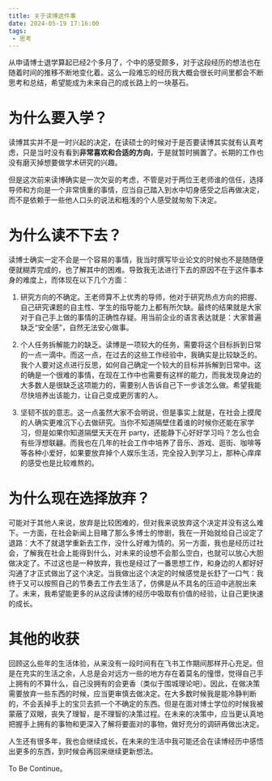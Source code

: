 ```yaml
---
title: 关于读博这件事
date: 2024-05-19 17:16:00
tags:
 - 思考
---
```


从申请博士退学算起已经2个多月了，个中的感受颇多，对于这段经历的想法也在随着时间的推移不断地变化着。这么一段难忘的经历我大概会很长时间里都会不断思考和总结，希望能成为未来自己的成长路上的一块基石。

# 为什么要入学？

读博其实并不是一时兴起的决定，在读硕士的时候对于是否要读博其实就有认真考虑，只是当时没有看到**非常喜欢和合适的方向**，于是就暂时搁置了。长期的工作也没有磨灭掉想要做学术研究的兴趣。

但是这次前来读博确实是一次欠妥的考虑，不管是对于两位王老师谁的信任，选择导师和方向是一个非常慎重的事情，应当自己踏入到水中切身感受之后再做决定，而不是依赖于一些他人口头的说法和粗浅的个人感受就匆匆下决定。

# 为什么读不下去？

读博士确实一定不会是一个容易的事情，我当时撰写毕业论文的时候也不是随随便便就糊弄完成的，也了解其中的困难。导致我无法进行下去的原因不在于这件事本身的难度上，而体现在以下几个方面：

1. 研究方向的不确定。王老师算不上优秀的导师，他对于研究热点方向的把握、自己研究课题的自主性、学生的指导能力上都有所欠缺。最终的结果就是大家对于自己手上做的事情的正确性存疑。用当前企业的语言表达就是：大家普遍缺乏“安全感”，自然无法安心做事。

2. 个人任务拆解能力的缺乏。读博是一项较大的任务，需要将这个目标拆到日常的一点一滴中。而这一点，在过去的这些工作经验中，我确实是比较缺乏的。我个人要对这点进行反思，如何自己确定一个较大的目标并拆解到日常中。这的确是一个很难的事情，在现在工作中也需要有这样的能力，而我发现身边的大多数人是很缺乏这项能力的，需要别人告诉自己下一步该怎么做。希望我能尽快培养出该能力，让自己变成更厉害的人。

3. 坚韧不拔的意志。这一点虽然大家不会明说，但是事实上就是，在社会上摸爬的人确实更难沉下心去做研究。当你不知道隔壁住着谁的时候你还能在家学习，但是如果你知道隔壁天天在开 party，还能静下心好好学习吗？怎么也会有些浮想联翩。而我也在几年的社会工作中培养了音乐、游戏、逛街、咖啡等等各种小爱好，如果要放弃掉个人娱乐生活，完全投入到学习上，那种心痒痒的感受也是比较难熬的。

# 为什么现在选择放弃？

可能对于其他人来说，放弃是比较困难的，但对我来说放弃这个决定并没有这么难下。一方面，在社会新闻上目睹了那么多博士的惨剧，我在一开始就给自己设定了退路：大不了就退学重新去工作，没什么好难为情的。另一方面，我也是经历过社会，了解我在社会上能得到什么，对未来的设想不会那么空白，也就可以放心大胆做决定了。不过这也是一种放弃，我也是经过了一番思想工作，和身边的人都好好沟通了才正式做出了这个决定。当我做出这个决定的时候感觉是长舒了一口气：我终于又可以按照自己的节奏去工作去生活了，仿佛是从不具名的压迫中逃脱出来了。未来，我希望能更多的从这段读博的经历中吸取有价值的经验，让自己更快速的成长。

# 其他的收获

回顾这么些年的生活体验，从来没有一段时间有在飞书工作期间那样开心充足。但是在充实的生活之余，人总是会对远方一些的地方存在着莫名的憧憬，觉得自己手上拥有的不算什么，自己没拥有的会更香（类似于围城理论吧）。因此，在做决策需要放弃一些东西的时候，应当更审慎去做决定。在大多数时候我是能冷静判断的，不会丢掉手上的宝贝去抓一个不确定的东西。但是在面对博士学位的时候我被蒙蔽了双眼，丧失了理智，是不理智的决策过程。在未来的决策中，应当更认真地把握手上拥有的事物和更深入了解将要面对的事物，做好充分的调研再做出决定。

人生还有很多年，我也会继续成长，在未来的生活中我可能还会在读博经历中感悟出更多的东西，到时候会再回来继续更新想法。

To Be Continue。
